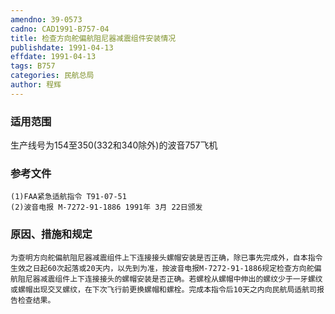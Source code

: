 ```yaml
---
amendno: 39-0573
cadno: CAD1991-B757-04
title: 检查方向舵偏航阻尼器减震组件安装情况
publishdate: 1991-04-13
effdate: 1991-04-13
tags: B757
categories: 民航总局
author: 程辉
---
```


### 适用范围 
生产线号为154至350(332和340除外)的波音757飞机

### 参考文件
    (1)FAA紧急适航指令 T91-07-51 
    (2)波音电报 M-7272-91-1886 1991年 3月 22日颁发


### 原因、措施和规定 
    为查明方向舵偏航阻尼器减震组件上下连接接头螺帽安装是否正确，除已事先完成外，自本指令生效之日起60次起落或20天内，以先到为准，按波音电报M-7272-91-1886规定检查方向舵偏航阻尼器减震组件上下连接接头的螺帽安装是否正确。若螺栓从螺帽中伸出的螺纹少于一牙螺纹或螺帽出现交叉螺纹，在下次飞行前更换螺帽和螺栓。完成本指令后10天之内向民航局适航司报告检查结果。
